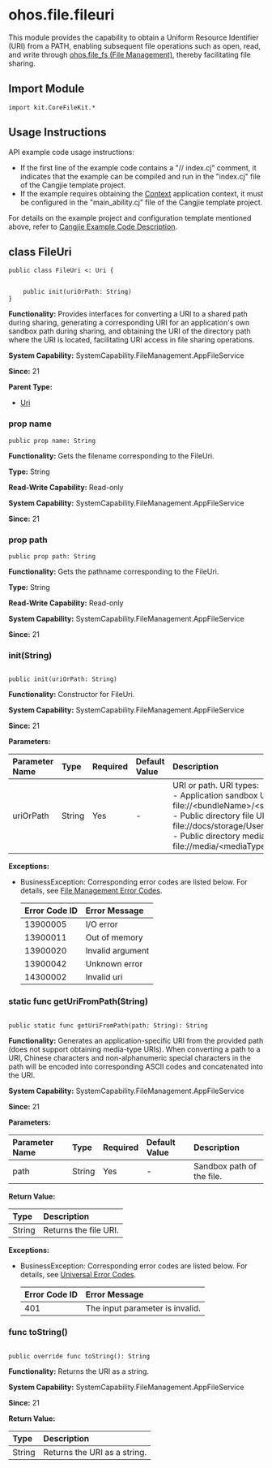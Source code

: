 # ohos.file.fileuri

This module provides the capability to obtain a Uniform Resource Identifier (URI) from a PATH, enabling subsequent file operations such as open, read, and write through [ohos.file_fs (File Management)](cj-apis-file_fs.md), thereby facilitating file sharing.

## Import Module

```cangjie
import kit.CoreFileKit.*
```

## Usage Instructions

API example code usage instructions:

- If the first line of the example code contains a "// index.cj" comment, it indicates that the example can be compiled and run in the "index.cj" file of the Cangjie template project.
- If the example requires obtaining the [Context](../AbilityKit/cj-apis-ability.md#class-context) application context, it must be configured in the "main_ability.cj" file of the Cangjie template project.

For details on the example project and configuration template mentioned above, refer to [Cangjie Example Code Description](../../cj-development-intro.md#Cangjie-Example-Code-Description).

## class FileUri

```cangjie
public class FileUri <: Uri {


    public init(uriOrPath: String)
}
```

**Functionality:** Provides interfaces for converting a URI to a shared path during sharing, generating a corresponding URI for an application's own sandbox path during sharing, and obtaining the URI of the directory path where the URI is located, facilitating URI access in file sharing operations.

**System Capability:** SystemCapability.FileManagement.AppFileService

**Since:** 21

**Parent Type:**

- [Uri](#class-uri)

### prop name

```cangjie
public prop name: String
```

**Functionality:** Gets the filename corresponding to the FileUri.

**Type:** String

**Read-Write Capability:** Read-only

**System Capability:** SystemCapability.FileManagement.AppFileService

**Since:** 21

### prop path

```cangjie
public prop path: String
```

**Functionality:** Gets the pathname corresponding to the FileUri.

**Type:** String

**Read-Write Capability:** Read-only

**System Capability:** SystemCapability.FileManagement.AppFileService

**Since:** 21

### init(String)

```cangjie

public init(uriOrPath: String)
```

**Functionality:** Constructor for FileUri.

**System Capability:** SystemCapability.FileManagement.AppFileService

**Since:** 21

**Parameters:**

| Parameter Name | Type | Required | Default Value | Description |
|:---|:---|:---|:---|:---|
| uriOrPath | String | Yes | - | URI or path. URI types: <br/>- Application sandbox URI: file://\<bundleName>/\<sandboxPath> <br/>- Public directory file URI: file://docs/storage/Users/currentUser/\<publicPath> <br/>- Public directory media URI: file://media/\<mediaType>/IMG_DATATIME_ID/\<displayName> |

**Exceptions:**

- BusinessException: Corresponding error codes are listed below. For details, see [File Management Error Codes](../../errorcodes/cj-errorcode-filemanagement.md).

  | Error Code ID | Error Message |
  | :---- | :--- |
  | 13900005 | I/O error |
  | 13900011 | Out of memory |
  | 13900020 | Invalid argument |
  | 13900042 | Unknown error |
  | 14300002 | Invalid uri |

### static func getUriFromPath(String)

```cangjie

public static func getUriFromPath(path: String): String
```

**Functionality:** Generates an application-specific URI from the provided path (does not support obtaining media-type URIs). When converting a path to a URI, Chinese characters and non-alphanumeric special characters in the path will be encoded into corresponding ASCII codes and concatenated into the URI.

**System Capability:** SystemCapability.FileManagement.AppFileService

**Since:** 21

**Parameters:**

| Parameter Name | Type | Required | Default Value | Description |
|:---|:---|:---|:---|:---|
| path | String | Yes | - | Sandbox path of the file. |

**Return Value:**

| Type | Description |
|:----|:----|
| String | Returns the file URI. |

**Exceptions:**

- BusinessException: Corresponding error codes are listed below. For details, see [Universal Error Codes](../../errorcodes/cj-errorcode-universal.md).

  | Error Code ID | Error Message |
  | :---- | :--- |
  | 401 | The input parameter is invalid. |

### func toString()

```cangjie

public override func toString(): String
```

**Functionality:** Returns the URI as a string.

**System Capability:** SystemCapability.FileManagement.AppFileService

**Since:** 21

**Return Value:**

| Type | Description |
|:----|:----|
| String | Returns the URI as a string. |